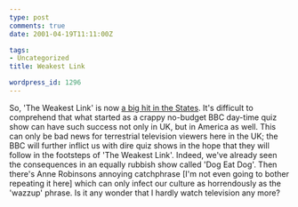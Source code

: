 ```yaml
---
type: post
comments: true
date: 2001-04-19T11:11:00Z

tags:
- Uncategorized
title: Weakest Link

wordpress_id: 1296
---
```


So, 'The Weakest Link' is now [a big hit in the States](http://news.bbc.co.uk/hi/english/entertainment/tv_and_radio/newsid_1285000/1285146.stm). It's difficult to comprehend that what started as a crappy no-budget BBC day-time quiz show can have such success not only in UK, but in America as well. This can only be bad news for terrestrial television viewers here in the UK; the BBC will further inflict us with dire quiz shows in the hope that they will follow in the footsteps of 'The Weakest Link'. Indeed, we've already seen the consequences in an equally rubbish show called 'Dog Eat Dog'. Then there's Anne Robinsons annoying catchphrase [I'm not even going to bother repeating it here] which can only infect our culture as horrendously as the 'wazzup' phrase. Is it any wonder that I hardly watch television any more?
